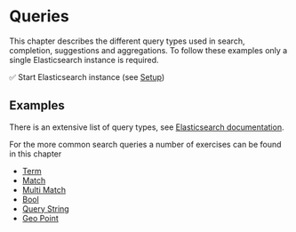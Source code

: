 # Queries

This chapter describes the different query types used in search, completion, suggestions and aggregations. To follow these examples only a single Elasticsearch instance is required.

✅ Start Elasticsearch instance (see [Setup](./../introduction/setup.md))

## Examples

There is an extensive list of query types, see [Elasticsearch documentation](https://www.elastic.co/guide/en/elasticsearch/reference/current/query-dsl.html).

For the more common search queries a number of exercises can be found in this chapter

* [Term](./term.md)
* [Match](./match.md)
* [Multi Match](./multi_match.md)
* [Bool](./bool.md)
* [Query String](./query_string.md)
* [Geo Point](./geo_point.md)
